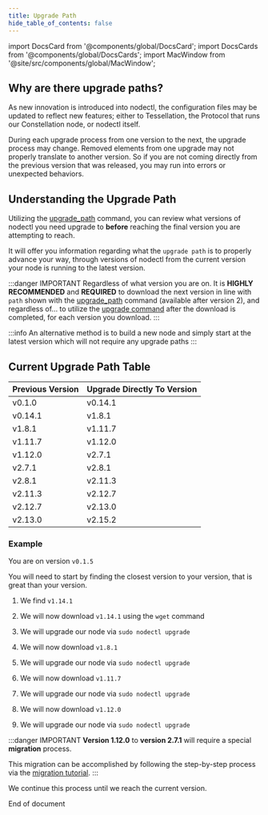 ```yaml
---
title: Upgrade Path
hide_table_of_contents: false
---
```

<intro-end />

import DocsCard from '@components/global/DocsCard';
import DocsCards from '@components/global/DocsCards';
import MacWindow from '@site/src/components/global/MacWindow';

<head>
  <title>Constellation Network automation with nodectl</title>
  <meta
    name="description"
    content="Constellation Network Automation - Understanding the nodectl upgrade path"
  />
</head>

## Why are there upgrade paths?

As new innovation is introduced into nodectl, the configuration files may be updated to reflect new features; either to Tessellation, the Protocol that runs our Constellation node, or nodectl itself.  

During each upgrade process from one version to the next, the upgrade process may change.  Removed elements from one upgrade may not properly translate to another version.  So if you are not coming directly from the previous version that was released, you may run into errors or unexpected behaviors.

## Understanding the Upgrade Path

Utilizing the [upgrade_path](/validate/automated/nodectl-commands#upgrade_path) command, you can review what versions of nodectl you need upgrade to **before** reaching the final version you are attempting to reach.  

It will offer you information regarding what the `upgrade path` is to properly advance your way, through versions of nodectl from the current version your node is running to the latest version.

:::danger IMPORTANT
Regardless of what version you are on.  It is **HIGHLY RECOMMENDED** and **REQUIRED** to download the next version in line with `path` shown with the [upgrade_path](/validate/automated/nodectl-commands#upgrade_path) command (available after version 2), and regardless of... to utilize the [upgrade command](/validate/automated/nodectl-commands#upgrade) after the download is completed, for each version you download.
:::

:::info
An alternative method is to build a new node and simply start at the latest version which will not require any upgrade paths
:::

## Current Upgrade Path Table

| Previous Version | Upgrade Directly To Version |
| --------- | ----- |
| v0.1.0 | v0.14.1 |
| v0.14.1 | v1.8.1 |
| v1.8.1 | v1.11.7 |
| v1.11.7 | v1.12.0 |
| v1.12.0 | v2.7.1 |
| v2.7.1 | v2.8.1 |
| v2.8.1 | v2.11.3 |
| v2.11.3 | v2.12.7 |
| v2.12.7 | v2.13.0 |
| v2.13.0 | v2.15.2 |

### Example

You are on version `v0.1.5`

You will need to start by finding the closest version to your version, that is great than your version.

1. We find `v1.14.1`

2. We will now download `v1.14.1` using the `wget` command

3. We will upgrade our node via `sudo nodectl upgrade`

4. We will now download `v1.8.1`

5. We will upgrade our node via `sudo nodectl upgrade`

6. We will now download `v1.11.7`

7. We will upgrade our node via `sudo nodectl upgrade`

8. We will now download `v1.12.0`

9. We will upgrade our node via `sudo nodectl upgrade`

:::danger IMPORTANT
**Version 1.12.0** to **version 2.7.1** will require a special **migration** process.

This migration can be accomplished by following the step-by-step process via the [migration tutorial](/validate/automated/nodectl-migrate-v1).
:::

We continue this process until we reach the current version.

End of document